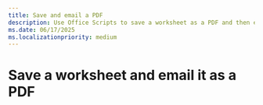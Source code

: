 ```yaml
---
title: Save and email a PDF
description: Use Office Scripts to save a worksheet as a PDF and then email that PDF.
ms.date: 06/17/2025
ms.localizationpriority: medium
---
```


# Save a worksheet and email it as a PDF

